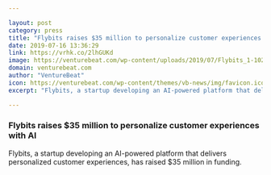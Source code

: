 ```yaml
---

layout: post
category: press
title: "Flybits raises $35 million to personalize customer experiences with AI"
date: 2019-07-16 13:36:29
link: https://vrhk.co/2lhGUKd
image: https://venturebeat.com/wp-content/uploads/2019/07/Flybits_1-1024x735.png?w=1200&strip=all
domain: venturebeat.com
author: "VentureBeat"
icon: https://venturebeat.com/wp-content/themes/vb-news/img/favicon.ico
excerpt: "Flybits, a startup developing an AI-powered platform that delivers personalized customer experiences, has raised $35 million in funding."

---
```


### Flybits raises $35 million to personalize customer experiences with AI

Flybits, a startup developing an AI-powered platform that delivers personalized customer experiences, has raised $35 million in funding.